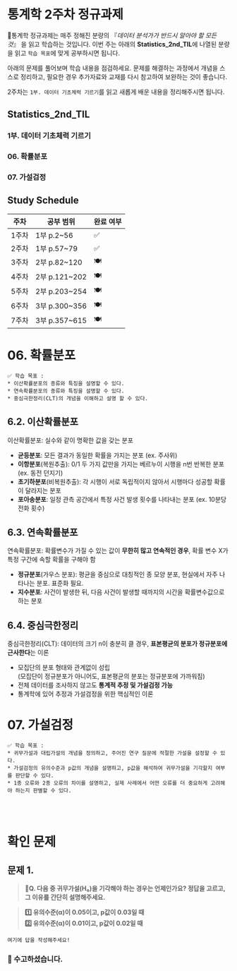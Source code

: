 # 통계학 2주차 정규과제

📌통계학 정규과제는 매주 정해진 분량의 『*데이터 분석가가 반드시 알아야 할 모든 것*』 을 읽고 학습하는 것입니다. 이번 주는 아래의 **Statistics_2nd_TIL**에 나열된 분량을 읽고 `학습 목표`에 맞게 공부하시면 됩니다.

아래의 문제를 풀어보며 학습 내용을 점검하세요. 문제를 해결하는 과정에서 개념을 스스로 정리하고, 필요한 경우 추가자료와 교재를 다시 참고하여 보완하는 것이 좋습니다.

2주차는 `1부. 데이터 기초체력 기르기`를 읽고 새롭게 배운 내용을 정리해주시면 됩니다.


## Statistics_2nd_TIL

### 1부. 데이터 기초체력 기르기
### 06. 확률분포
### 07. 가설검정

## Study Schedule

|주차 | 공부 범위     | 완료 여부 |
|----|----------------|----------|
|1주차| 1부 p.2~56     | ✅      |
|2주차| 1부 p.57~79    | ✅      | 
|3주차| 2부 p.82~120   | 🍽️      | 
|4주차| 2부 p.121~202  | 🍽️      | 
|5주차| 2부 p.203~254  | 🍽️      | 
|6주차| 3부 p.300~356  | 🍽️      | 
|7주차| 3부 p.357~615  | 🍽️      |

<!-- 여기까진 그대로 둬 주세요-->

# 06. 확률분포

```
✅ 학습 목표 :
* 이산확률분포의 종류와 특징을 설명할 수 있다.
* 연속확률분포의 종류와 특징을 설명할 수 있다. 
* 중심극한정리(CLT)의 개념을 이해하고 설명 할 수 있다.
```

## 6.2. 이산확률분포

<!--수식과 공식을 암기하기보다는 분포의 개념과 특성을 위주로 공부해주세요. 분석 대상의 데이터가 어떠한 확률분포의 특성을 가지고 있는지를 아는 것이 더 중요합니다.-->

이산확률분포: 실수와 같이 명확한 값을 갖는 분포   

- **균등분포**: 모든 결과가 동일한 확률을 가지는 분포 (ex. 주사위)
- **이항분포**(복원추출): 0/1 두 가지 값만을 가지는 베르누이 시행을 n번 반복한 분포 (ex. 동전 던지기)
- **초기하분포**(비복원추출): 각 시행이 서로 독립적이지 않아서 시행마다 성공할 확률이 달라지는 분포 
- **포아송분포**: 일정 관측 공간에서 특정 사건 발생 횟수를 나타내는 분포 (ex. 10분당 전화 횟수)

## 6.3. 연속확률분포

<!--수식과 공식을 암기하기보다는 분포의 개념과 특성을 위주로 공부해주세요. 분석 대상의 데이터가 어떠한 확률분포의 특성을 가지고 있는지를 아는 것이 더 중요합니다.-->

연속확률분포: 확률변수가 가질 수 있는 값이 **무한히 많고 연속적인 경우**, 확률 변수 X가 특정 구간에 속할 확률을 구해야 함   

- **정규분포**(가우스 분포): 평균을 중심으로 대칭적인 종 모양 분포, 현실에서 자주 나타나는 분포. 표준화 필요.  
- **지수분포**: 사건이 발생한 뒤, 다음 사건이 발생할 때까지의 시간을 확률변수값으로 하는 분포

  
## 6.4. 중심극한정리

중심극한정리(CLT): 데이터의 크기 n이 충분히 클 경우, **표본평균의 분포가 정규분포에 근사한다**는 이론

- 모집단의 분포 형태와 관계없이 성립  
  (모집단이 정규분포가 아니어도, 표본평균의 분포는 정규분포에 가까워짐)
- 전체 데이터를 조사하지 않고도 **통계적 추정 및 가설검정 가능**
- 통계학에 있어 추정과 가설검정을 위한 핵심적인 이론

# 07. 가설검정

```
✅ 학습 목표 :
* 귀무가설과 대립가설의 개념을 정의하고, 주어진 연구 질문에 적절한 가설을 설정할 수 있다.
* 가설검정의 유의수준과 p값의 개념을 설명하고, p값을 해석하여 귀무가설을 기각할지 여부를 판단할 수 있다.
* 1종 오류와 2종 오류의 차이를 설명하고, 실제 사례에서 어떤 오류를 더 중요하게 고려해야 하는지 판별할 수 있다.
```

<!-- 새롭게 배운 내용을 자유롭게 정리해주세요.-->



<br>
<br>

# 확인 문제

## 문제 1.

> **🧚Q. 다음 중 귀무가설(H₀)을 기각해야 하는 경우는 언제인가요? 정답을 고르고, 그 이유를 간단히 설명해주세요.**

> **1️⃣ 유의수준(α)이 0.05이고, p값이 0.03일 때   
2️⃣ 유의수준(α)이 0.01이고, p값이 0.02일 때**

```
여기에 답을 작성해주세요!
```

### 🎉 수고하셨습니다.
